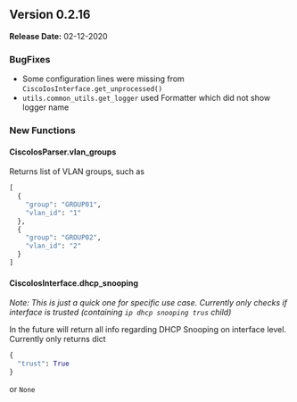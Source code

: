 ## Version 0.2.16
**Release Date:** 02-12-2020

### BugFixes

 - Some configuration lines were missing from `CiscoIosInterface.get_unprocessed()`
 - `utils.common_utils.get_logger` used Formatter which did not show logger name

### New Functions

#### CiscoIosParser.vlan_groups
Returns list of VLAN groups, such as 
```python
[
  {
    "group": "GROUP01", 
    "vlan_id": "1"
  },
  {
    "group": "GROUP02",
    "vlan_id": "2"
  }
]
```
#### CiscoIosInterface.dhcp_snooping
*Note: This is just a quick one for specific use case. Currently only checks if interface is trusted (containing `ip dhcp snooping trus` child)*

In the future will return all info regarding DHCP Snooping on interface level. Currently only returns dict
```python
{
  "trust": True
}
```
or `None`
